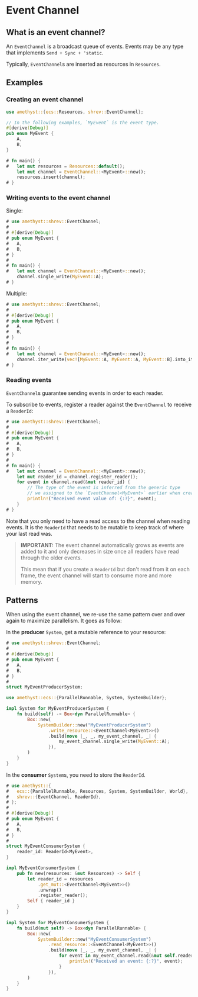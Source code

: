 # Event Channel

## What is an event channel?

An `EventChannel` is a broadcast queue of events. Events may be any type that implements `Send + Sync + 'static`.

Typically, `EventChannel`s are inserted as resources in `Resources`.

## Examples

### Creating an event channel

```rust
use amethyst::{ecs::Resources, shrev::EventChannel};

// In the following examples, `MyEvent` is the event type.
#[derive(Debug)]
pub enum MyEvent {
    A,
    B,
}

# fn main() {
#   let mut resources = Resources::default();
    let mut channel = EventChannel::<MyEvent>::new();
    resources.insert(channel);
# }
```

### Writing events to the event channel

Single:

```rust
# use amethyst::shrev::EventChannel;
# 
# #[derive(Debug)]
# pub enum MyEvent {
#   A,
#   B,
# }
# 
# fn main() {
#   let mut channel = EventChannel::<MyEvent>::new();
    channel.single_write(MyEvent::A);
# }
```

Multiple:

```rust
# use amethyst::shrev::EventChannel;
# 
# #[derive(Debug)]
# pub enum MyEvent {
#   A,
#   B,
# }
# 
# fn main() {
#   let mut channel = EventChannel::<MyEvent>::new();
    channel.iter_write(vec![MyEvent::A, MyEvent::A, MyEvent::B].into_iter());
# }
```

### Reading events

`EventChannel`s guarantee sending events in order to each reader.

To subscribe to events, register a reader against the `EventChannel` to receive a `ReaderId`:

```rust
# use amethyst::shrev::EventChannel;
# 
# #[derive(Debug)]
# pub enum MyEvent {
#   A,
#   B,
# }
# 
# fn main() {
#   let mut channel = EventChannel::<MyEvent>::new();
    let mut reader_id = channel.register_reader();
    for event in channel.read(&mut reader_id) {
        // The type of the event is inferred from the generic type
        // we assigned to the `EventChannel<MyEvent>` earlier when creating it.
        println!("Received event value of: {:?}", event);
    }
# }
```

Note that you only need to have a read access to the channel when reading events.
It is the `ReaderId` that needs to be mutable to keep track of where your last read was.

> **IMPORTANT:** The event channel automatically grows as events are added to it and only decreases in size once all readers have read through the older events.
>
> This mean that if you create a `ReaderId` but don't read from it on each frame, the event channel will start to consume more and more memory.

## Patterns

When using the event channel, we re-use the same pattern over and over again to maximize parallelism.
It goes as follow:

In the **producer** `System`, get a mutable reference to your resource:

```rust
# use amethyst::shrev::EventChannel;
# 
# #[derive(Debug)]
# pub enum MyEvent {
#   A,
#   B,
# }
# 
struct MyEventProducerSystem;

use amethyst::ecs::{ParallelRunnable, System, SystemBuilder};

impl System for MyEventProducerSystem {
    fn build(self) -> Box<dyn ParallelRunnable> {
        Box::new(
            SystemBuilder::new("MyEventProducerSystem")
                .write_resource::<EventChannel<MyEvent>>()
                .build(move |_, _, my_event_channel, _| {
                    my_event_channel.single_write(MyEvent::A);
                }),
        )
    }
}
```

In the **consumer** `System`s, you need to store the `ReaderId`.

```rust
# use amethyst::{
#   ecs::{ParallelRunnable, Resources, System, SystemBuilder, World},
#   shrev::{EventChannel, ReaderId},
# };
# 
# #[derive(Debug)]
# pub enum MyEvent {
#   A,
#   B,
# }
# 
struct MyEventConsumerSystem {
    reader_id: ReaderId<MyEvent>,
}

impl MyEventConsumerSystem {
    pub fn new(resources: &mut Resources) -> Self {
        let reader_id = resources
            .get_mut::<EventChannel<MyEvent>>()
            .unwrap()
            .register_reader();
        Self { reader_id }
    }
}

impl System for MyEventConsumerSystem {
    fn build(mut self) -> Box<dyn ParallelRunnable> {
        Box::new(
            SystemBuilder::new("MyEventConsumerSystem")
                .read_resource::<EventChannel<MyEvent>>()
                .build(move |_, _, my_event_channel, _| {
                    for event in my_event_channel.read(&mut self.reader_id) {
                        println!("Received an event: {:?}", event);
                    }
                }),
        )
    }
}
```
